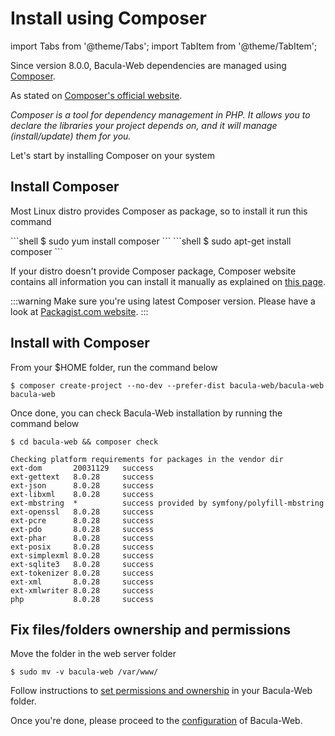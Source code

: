 # Install using Composer

import Tabs from '@theme/Tabs';
import TabItem from '@theme/TabItem';

Since version 8.0.0, Bacula-Web dependencies are managed using [Composer](https://getcomposer.org/).

As stated on [Composer's official website](https://getcomposer.org/doc/00-intro.md#dependency-management).

*Composer is a tool for dependency management in PHP.
It allows you to declare the libraries your project depends on, and it will manage (install/update) them for you.*

Let's start by installing Composer on your system

## Install Composer

Most Linux distro provides Composer as package, so to install it run this command

<Tabs>
  <TabItem value="rpm" label="For Red Hat / Centos / Fedora" default>
```shell
$ sudo yum install composer
```
  </TabItem>
  <TabItem value="deb" label="For Debian / Ubuntu">
```shell
$ sudo apt-get install composer
```
  </TabItem>
</Tabs>

If your distro doesn't provide Composer package, Composer website contains all information
you can install it manually as explained on [this page](https://getcomposer.org/download/).

:::warning
Make sure you're using latest Composer version. Please have a look at [Packagist.com website](https://getcomposer.org/2).
:::

## Install with Composer

From your $HOME folder, run the command below

```shell
$ composer create-project --no-dev --prefer-dist bacula-web/bacula-web bacula-web
```

Once done, you can check Bacula-Web installation by running the command below

```shell
$ cd bacula-web && composer check

Checking platform requirements for packages in the vendor dir
ext-dom       20031129   success
ext-gettext   8.0.28     success
ext-json      8.0.28     success
ext-libxml    8.0.28     success
ext-mbstring  *          success provided by symfony/polyfill-mbstring
ext-openssl   8.0.28     success
ext-pcre      8.0.28     success
ext-pdo       8.0.28     success
ext-phar      8.0.28     success
ext-posix     8.0.28     success
ext-simplexml 8.0.28     success
ext-sqlite3   8.0.28     success
ext-tokenizer 8.0.28     success
ext-xml       8.0.28     success
ext-xmlwriter 8.0.28     success
php           8.0.28     success
```

## Fix files/folders ownership and permissions

Move the folder in the web server folder

```shell
$ sudo mv -v bacula-web /var/www/
```

Follow instructions to [set permissions and ownership](../admin-guides/permissions-and-ownership.mdx) in your Bacula-Web folder.

Once you're done, please proceed to the [configuration](configure.md) of Bacula-Web.
 